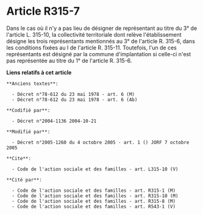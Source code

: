 # Article R315-7

Dans le cas où il n'y a pas lieu de désigner de représentant au titre du 3° de l'article L. 315-10, la collectivité
territoriale dont relève l'établissement désigne les trois représentants mentionnés au 3° de l'article R. 315-6, dans les
conditions fixées au I de l'article R. 315-11. Toutefois, l'un de ces représentants est désigné par la commune d'implantation
si celle-ci n'est pas représentée au titre du 1° de l'article R. 315-6.

**Liens relatifs à cet article**

	**Anciens textes**:

	  - Décret n°78-612 du 23 mai 1978 - art. 6 (M)
	  - Décret n°78-612 du 23 mai 1978 - art. 6 (Ab)

	**Codifié par**:

	  - Décret n°2004-1136 2004-10-21

	**Modifié par**:

	  - Décret n°2005-1260 du 4 octobre 2005 - art. 1 () JORF 7 octobre 2005

	**Cite**:

	  - Code de l'action sociale et des familles - art. L315-10 (V)

	**Cité par**:

	  - Code de l'action sociale et des familles - art. R315-1 (M)
	  - Code de l'action sociale et des familles - art. R315-10 (M)
	  - Code de l'action sociale et des familles - art. R315-8 (M)
	  - Code de l'action sociale et des familles - art. R543-1 (V)
